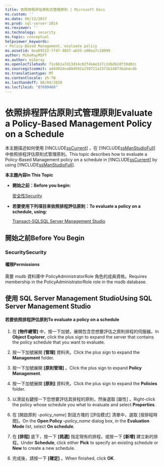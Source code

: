 ```yaml
---
title: 依照排程評估原則式管理原則 | Microsoft Docs
ms.custom: ''
ms.date: 06/13/2017
ms.prod: sql-server-2014
ms.reviewer: ''
ms.technology: security
ms.topic: conceptual
helpviewer_keywords:
- Policy-Based Management, evaluate policy
ms.assetid: bea09522-ff47-4037-ab55-a98ea7c10099
author: MikeRayMSFT
ms.author: mikeray
ms.openlocfilehash: f1c6b1a7d13d14c02f4b4e537c2dbdb2df39d02c
ms.sourcegitcommit: ad4d92dce894592a259721a1571b1d8736abacdb
ms.translationtype: MT
ms.contentlocale: zh-TW
ms.lasthandoff: 08/04/2020
ms.locfileid: "87699460"
---
```

# <a name="evaluate-a-policy-based-management-policy-on-a-schedule"></a><span data-ttu-id="8273e-102">依照排程評估原則式管理原則</span><span class="sxs-lookup"><span data-stu-id="8273e-102">Evaluate a Policy-Based Management Policy on a Schedule</span></span>
  <span data-ttu-id="8273e-103">本主題描述如何使用 [!INCLUDE[ssCurrent](../../includes/sscurrent-md.md)] ，在 [!INCLUDE[ssManStudioFull](../../includes/ssmanstudiofull-md.md)]中依照排程評估原則式管理原則。</span><span class="sxs-lookup"><span data-stu-id="8273e-103">This topic describes how to evaluate a Policy-Based Management policy on a schedule in [!INCLUDE[ssCurrent](../../includes/sscurrent-md.md)] by using [!INCLUDE[ssManStudioFull](../../includes/ssmanstudiofull-md.md)].</span></span>  
  
 <span data-ttu-id="8273e-104">**本主題內容**</span><span class="sxs-lookup"><span data-stu-id="8273e-104">**In This Topic**</span></span>  
  
-   <span data-ttu-id="8273e-105">**開始之前：**</span><span class="sxs-lookup"><span data-stu-id="8273e-105">**Before you begin:**</span></span>  
  
     [<span data-ttu-id="8273e-106">安全性</span><span class="sxs-lookup"><span data-stu-id="8273e-106">Security</span></span>](#Security)  
  
-   <span data-ttu-id="8273e-107">**若要使用下列項目來依照排程評估原則：**</span><span class="sxs-lookup"><span data-stu-id="8273e-107">**To evaluate a policy on a schedule, using:**</span></span>  
  
     [<span data-ttu-id="8273e-108">Transact-SQL</span><span class="sxs-lookup"><span data-stu-id="8273e-108">SQL Server Management Studio</span></span>](#SSMSProcedure)  
  
##  <a name="before-you-begin"></a><a name="BeforeYouBegin"></a> <span data-ttu-id="8273e-109">開始之前</span><span class="sxs-lookup"><span data-stu-id="8273e-109">Before You Begin</span></span>  
  
###  <a name="security"></a><a name="Security"></a> <span data-ttu-id="8273e-110">Security</span><span class="sxs-lookup"><span data-stu-id="8273e-110">Security</span></span>  
  
####  <a name="permissions"></a><a name="Permissions"></a> <span data-ttu-id="8273e-111">權限</span><span class="sxs-lookup"><span data-stu-id="8273e-111">Permissions</span></span>  
 <span data-ttu-id="8273e-112">需要 msdb 資料庫中 PolicyAdministratorRole 角色的成員資格。</span><span class="sxs-lookup"><span data-stu-id="8273e-112">Requires membership in the PolicyAdministratorRole role in the msdb database.</span></span>  
  
##  <a name="using-sql-server-management-studio"></a><a name="SSMSProcedure"></a> <span data-ttu-id="8273e-113">使用 SQL Server Management Studio</span><span class="sxs-lookup"><span data-stu-id="8273e-113">Using SQL Server Management Studio</span></span>  
  
#### <a name="to-evaluate-a-policy-on-a-schedule"></a><span data-ttu-id="8273e-114">若要依照排程評估原則</span><span class="sxs-lookup"><span data-stu-id="8273e-114">To evaluate a policy on a schedule</span></span>  
  
1.  <span data-ttu-id="8273e-115">在 **[物件總管]** 中，按一下加號，展開包含您想要評估之原則排程的伺服器。</span><span class="sxs-lookup"><span data-stu-id="8273e-115">In **Object Explorer**, click the plus sign to expand the server that contains the policy schedule that you want to evaluate.</span></span>  
  
2.  <span data-ttu-id="8273e-116">按一下加號展開 **[管理]** 資料夾。</span><span class="sxs-lookup"><span data-stu-id="8273e-116">Click the plus sign to expand the **Management** folder.</span></span>  
  
3.  <span data-ttu-id="8273e-117">按一下加號展開 **[原則管理]** 。</span><span class="sxs-lookup"><span data-stu-id="8273e-117">Click the plus sign to expand **Policy Management**.</span></span>  
  
4.  <span data-ttu-id="8273e-118">按一下加號展開 **[原則]** 資料夾。</span><span class="sxs-lookup"><span data-stu-id="8273e-118">Click the plus sign to expand the **Policies** folder.</span></span>  
  
5.  <span data-ttu-id="8273e-119">以滑鼠右鍵按一下您想要評估其排程的原則，然後選取 [屬性]  。</span><span class="sxs-lookup"><span data-stu-id="8273e-119">Right-click the policy whose schedule you what to evaluate and select **Properties**.</span></span>  
  
6.  <span data-ttu-id="8273e-120">在 [開啟原則 -_policy_name_] 對話方塊的 [評估模式] 清單中，選取 [按排程時間]。</span><span class="sxs-lookup"><span data-stu-id="8273e-120">On the **Open Policy -**_policy_name_ dialog box, in the **Evaluation Mode** list, select **On schedule**.</span></span>  
  
7.  <span data-ttu-id="8273e-121">在 **[排程]** 底下，按一下 **[挑選]** 指定現有的排程，或按一下 **[新增]** 建立新的排程。</span><span class="sxs-lookup"><span data-stu-id="8273e-121">Under **Schedule**, click either **Pick** to specify an existing schedule or **New** to create a new schedule.</span></span>  
  
8.  <span data-ttu-id="8273e-122">完成後，請按一下 **[確定]** 。</span><span class="sxs-lookup"><span data-stu-id="8273e-122">When finished, click **OK**.</span></span>  
  
  
